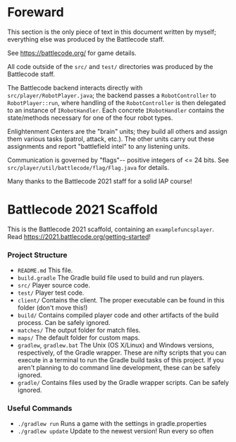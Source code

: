 # Foreward

This section is the only piece of text in this document written by myself; everything else was produced by the Battlecode staff.

See https://battlecode.org/ for game details.

All code outside of the `src/` and `test/` directories was produced by the Battlecode staff.

The Battlecode backend interacts directly with `src/player/RobotPlayer.java`; the backend passes a `RobotController` to `RobotPlayer::run`, where handling of the `RobotController` is then delegated to an instance of `IRobotHandler`. Each concrete `IRobotHandler` contains the state/methods necessary for one of the four robot types.

Enlightenment Centers are the "brain" units; they build all others and assign them various tasks (patrol, attack, etc.). The other units carry out these assignments and report "battlefield intel" to any listening units.

Communication is governed by "flags"-- positive integers of <= 24 bits. See `src/player/util/battlecode/flag/Flag.java` for details.

Many thanks to the Battlecode 2021 staff for a solid IAP course!

# Battlecode 2021 Scaffold

This is the Battlecode 2021 scaffold, containing an `examplefuncsplayer`. Read https://2021.battlecode.org/getting-started!

### Project Structure

- `README.md`
    This file.
- `build.gradle`
    The Gradle build file used to build and run players.
- `src/`
    Player source code.
- `test/`
    Player test code.
- `client/`
    Contains the client. The proper executable can be found in this folder (don't move this!)
- `build/`
    Contains compiled player code and other artifacts of the build process. Can be safely ignored.
- `matches/`
    The output folder for match files.
- `maps/`
    The default folder for custom maps.
- `gradlew`, `gradlew.bat`
    The Unix (OS X/Linux) and Windows versions, respectively, of the Gradle wrapper. These are nifty scripts that you can execute in a terminal to run the Gradle build tasks of this project. If you aren't planning to do command line development, these can be safely ignored.
- `gradle/`
    Contains files used by the Gradle wrapper scripts. Can be safely ignored.


### Useful Commands

- `./gradlew run`
    Runs a game with the settings in gradle.properties
- `./gradlew update`
    Update to the newest version! Run every so often

